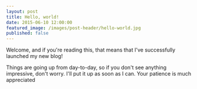 ```yaml
---
layout: post
title: Hello, world!
date: 2015-06-10 12:00:00
featured_image: /images/post-header/hello-world.jpg
published: false
---
```


Welcome, and if you're reading this, that means that I've successfully launched my new blog!

Things are going up from day-to-day, so if you don't see anything impressive, don't worry. I'll put it up as soon as I can. Your patience is much appreciated

